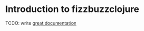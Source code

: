 # Introduction to fizzbuzzclojure

TODO: write [great documentation](http://jacobian.org/writing/what-to-write/)
